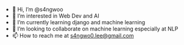 - 👋 Hi, I’m @s4ngwoo
- 👀 I’m interested in Web Dev and AI
- 🌱 I’m currently learning django and machine learning
- 💞️ I’m looking to collaborate on machine learning especially at NLP
- 📫 How to reach me at s4ngwo0.lee@gmail.com

<!---
s4ngwoo/s4ngwoo is a ✨ special ✨ repository because its `README.md` (this file) appears on your GitHub profile.
You can click the Preview link to take a look at your changes.
--->
